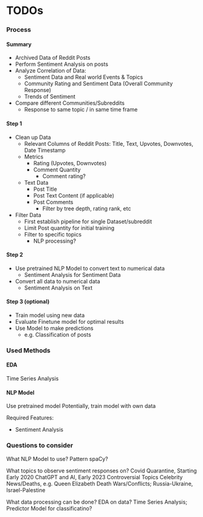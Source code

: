 # TODOs


### Process

#### Summary

- Archived Data of Reddit Posts
- Perform Sentiment Analysis on posts
- Analyze Correlation of Data:
  -  Sentiment Data and Real world Events & Topics
  -  Community Rating and Sentiment Data (Overall Community Response)
  -  Trends of Sentiment
- Compare different Communities/Subreddits
  - Response to same topic / in same time frame

#### Step 1
- Clean up Data
	- Relevant Columns of Reddit Posts:
		Title, Text, Upvotes, Downvotes, Date Timestamp
	- Metrics
		- Rating (Upvotes, Downvotes)
		- Comment Quantity
			- Comment rating?
	- Text Data
		- Post Title
		- Post Text Content (if applicable)
		- Post Comments
			- Filter by tree depth, rating rank, etc
- Filter Data
	- First establish pipeline for single Dataset/subreddit
	- Limit Post quantity for initial training
	- Filter to specific topics
		- NLP processing?

#### Step 2
- Use pretrained NLP Model to convert text to numerical data
	- Sentiment Analysis for Sentiment Data
- Convert all data to numerical data
	- Sentiment Analysis on Text

#### Step 3 (optional)

- Train model using new data
- Evaluate Finetune model for optimal results
- Use Model to make predictions
	- e.g. Classification of posts

### Used Methods

#### EDA
Time Series Analysis

#### NLP Model
Use pretrained model
	Potentially, train model with own data

Required Features:
- Sentiment Analysis

### Questions to consider

What NLP Model to use?
    Pattern
    spaCy?

What topics to observe sentiment responses on?
    Covid Quarantine, Starting Early 2020
    ChatGPT and AI, Early 2023
    Controversial Topics
        Celebrity News/Deaths, e.g. Queen Elizabeth Death
        Wars/Conflicts; Russia-Ukraine, Israel-Palestine
    
What data processing can be done?
    EDA on data?
        Time Series Analysis;
    Predictor Model for classificatino?
